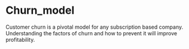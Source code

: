 # Churn_model


Customer churn is a pivotal model for any subscription based company. Understanding the factors of churn and how to prevent it will improve profitability. 

